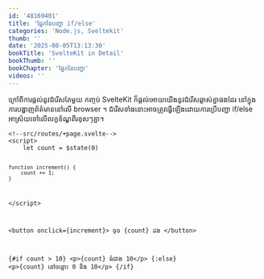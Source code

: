 ```yaml
---
id: '48169401'
title: 'ផ្នែក​នៃ​បញ្ជា if/else'
categories: 'Node.js, Sveltekit'
thumb: ''
date: '2025-08-05T13:13:30'
bookTitle: 'SvelteKit in Detail'
bookThumb: ''
bookChapter: 'ផ្នែក​នៃ​បញ្ជា'
videos: ''
---
```

<p>ក្រៅ​ពី​ការផ្តល់​នូវ​ជំរើស​តែ​មួយ កញ្ចប់ SvelteKit ក៏​ផ្តល់​អោយ​យើង​នូវ​ជំរើស​ឆ្លាស់​គ្នា​​ផង​ដែរ នៅ​ក្នុង​ការបង្ហាញ​ព័ត៌មាន​នៅ​លើ browser ។ ជំរើស​ទាំងនោះ​អាច​ត្រូវ​ធ្វើ​ឡើង​ដោយ​ការប្រើបញ្ជា if/else អាស្រ័យ​ទៅ​លើ​លក្ខខ័ណ្ឌ​ពីរ​ខុស​ៗ​គ្នា​។</p><pre><code class="svelte">&lt;!--src/routes/+page.svelte--&gt;
&lt;script&gt;
    let count = $state(0)
 
    function increment() {
        count += 1;
    }
&lt;/script&gt;
 
&lt;button onclick={increment}&gt;
    ចុច {count} ដង
&lt;/button&gt; 
 
{#if count &gt; 10}
    &lt;p&gt;{count} ធំ​ជាង 10&lt;/p&gt;
{:else}
    &lt;p&gt;{count} នៅ​ចន្លោះ 0 និង 10&lt;/p&gt;
{/if}</code></pre>